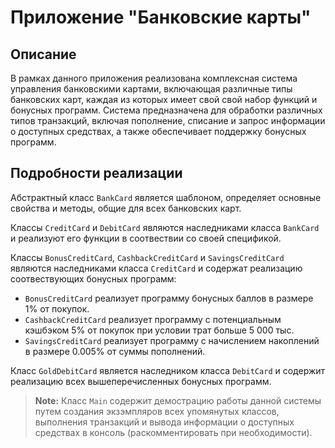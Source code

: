# Приложение "Банковские карты"
## Описание
В рамках данного приложения реализована комплексная система управления банковскими картами, включающая различные типы банковских карт, каждая из которых имеет свой свой набор функций и бонусных программ. 
Система предназначена для обработки различных типов транзакций, включая пополнение, списание и запрос информации о доступных средствах, а также обеспечивает поддержку бонусных программ.
## Подробности реализации
Абстрактный класс `BankCard` является шаблоном, определяет основные свойства и методы, общие для всех банковских карт.

Классы `CreditCard` и `DebitCard` являются наследниками класса `BankCard` и реализуют его функции в соотвествии со своей спецификой.

Классы `BonusCreditCard`, `CashbackCreditCard` и `SavingsCreditCard` являются наследниками класса `CreditCard` и содержат реализацию соотвествующих бонусных программ:
- `BonusCreditCard` реализует программу бонусных баллов в размере 1% от покупок.
- `CashbackCreditCard` реализует программу с потенциальным кэшбэком 5% от покупок при условии трат больше 5 000 тыс.
- `SavingsCreditCard` реализует программу с начислением накоплений в размере 0.005% от суммы пополнений.

Класс `GoldDebitCard` является наследником класса `DebitCard` и содержит реализацию всех вышеперечисленных бонусных программ.

> **Note:** Класс `Main` содержит демострацию работы данной системы путем создания экзэмпляров всех упомянутых классов, выполнения транзакций и вывода информации о доступных средствах в консоль
> (раскомментировать при необходимости).

  

